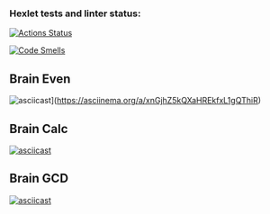 ### Hexlet tests and linter status:
[![Actions Status](https://github.com/Michael57e/qa-auto-engineer-javascript-project-44/actions/workflows/hexlet-check.yml/badge.svg)](https://github.com/Michael57e/qa-auto-engineer-javascript-project-44/actions)

[![Code Smells](https://sonarcloud.io/api/project_badges/measure?project=Michael57e_qa-auto-engineer-javascript-project-44&metric=code_smells)](https://sonarcloud.io/summary/new_code?id=Michael57e_qa-auto-engineer-javascript-project-44)

## Brain Even
![asciicast](https://asciinema.org/a/xnGjhZ5kQXaHREkfxL1gQThiR.svg)](https://asciinema.org/a/xnGjhZ5kQXaHREkfxL1gQThiR)

## Brain Calc
[![asciicast](https://asciinema.org/a/0Qp0SBrF6oVx5djcfAp1UXj8W.svg)](https://asciinema.org/a/0Qp0SBrF6oVx5djcfAp1UXj8W)

## Brain GCD
[![asciicast](https://asciinema.org/a/nP0uI7dz54y5BVvA2rY9Fk58g.svg)](https://asciinema.org/a/nP0uI7dz54y5BVvA2rY9Fk58g)
